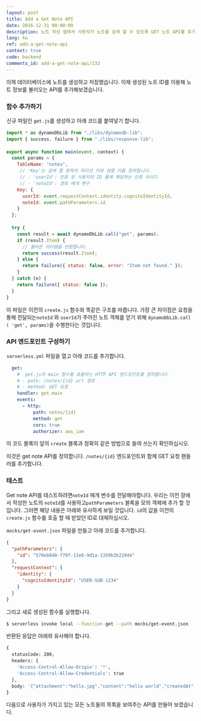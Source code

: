 ```yaml
---
layout: post
title: Add a Get Note API
date: 2016-12-31 00:00:00
description: 노트 작성 앱에서 사용자가 노트를 검색 할 수 있도록 GET 노트 API를 추가 할 예정입니다. 이것을 위해 Serverless Framework 프로젝트에 새로운 Lambda 함수를 추가할 것입니다. 생성된 Lambda 함수는 DynamoDB 테이블에서 노트를 검색합니다. 
lang: ko
ref: add-a-get-note-api
context: true
code: backend
comments_id: add-a-get-note-api/132
---
```


이제 데이터베이스에 노트를 생성하고 저장했습니다. 이제 생성된 노트 ID를 이용해 노트 정보를 불러오는 API를 추가해보겠습니다.

### 함수 추가하기 

<img class="code-marker" src="/assets/s.png" />신규 파일인 `get.js`를 생성하고 아래 코드를 붙여넣기 합니다.

``` javascript
import * as dynamoDbLib from "./libs/dynamodb-lib";
import { success, failure } from "./libs/response-lib";

export async function main(event, context) {
  const params = {
    TableName: "notes",
	 // 'Key'는 검색 할 항목의 파티션 키와 정렬 키를 정의합니다.
     // - 'userId': 인증 된 사용자의 ID 풀에 해당하는 인증 아이디
     // - 'noteId': 경로 매개 변수
    Key: {
      userId: event.requestContext.identity.cognitoIdentityId,
      noteId: event.pathParameters.id
    }
  };

  try {
    const result = await dynamoDbLib.call("get", params);
    if (result.Item) {
	  // 불러온 아이템을 반환합니다.
      return success(result.Item);
    } else {
      return failure({ status: false, error: "Item not found." });
    }
  } catch (e) {
    return failure({ status: false });
  }
}
```

이 파일은 이전의 `create.js` 함수와 똑같은 구조를 따릅니다. 가장 큰 차이점은 요청을 통해 전달되는`noteId` 와 `userId`가 주어진 노트 객체를 얻기 위해 `dynamoDbLib.call ( 'get', params)`을 수행한다는 것입니다.

### API 엔드포인트 구성하기 

<img class="code-marker" src="/assets/s.png" />`serverless.yml` 파일을 열고 아래 코드를 추가합니다.

``` yaml
  get:
    #  get.js의 main 함수를 호출하는 HTTP API 엔드포인트를 정의합니다.
    # - path: /notes/{id} url 경로
    # - method: GET 요청 
    handler: get.main
    events:
      - http:
          path: notes/{id}
          method: get
          cors: true
          authorizer: aws_iam
```

이 코드 블록이 앞의 `create` 블록과 정확히 같은 방법으로 들여 쓰는지 확인하십시오.

이것은 get note API를 정의합니다. `/notes/{id}` 엔드포인트와 함께 GET 요청 핸들러를 추가합니다.

### 테스트

Get note API를 테스트하려면`noteId` 매개 변수를 전달해야합니다. 우리는 이전 장에서 작성한 노트의 `noteId`를 사용하고`pathParameters` 블록을 모의 객체에 추가 할 것입니다. 그러면 해당 내용은 아래와 유사하게 보일 것입니다. `id`의 값을 이전의 `create.js` 함수를 호출 할 때 받았던 ID로 대체하십시오.

<img class="code-marker" src="/assets/s.png" />`mocks/get-event.json` 파일을 만들고 아래 코드를 추가합니다.

``` json
{
  "pathParameters": {
    "id": "578eb840-f70f-11e6-9d1a-1359b3b22944"
  },
  "requestContext": {
    "identity": {
      "cognitoIdentityId": "USER-SUB-1234"
    }
  }
}
```

그리고 새로 생성된 함수를 실행합니다.

``` bash
$ serverless invoke local --function get --path mocks/get-event.json
```

반환된 응답은 아래와 유사해야 합니다.

``` bash
{
  statusCode: 200,
  headers: {
    'Access-Control-Allow-Origin': '*',
    'Access-Control-Allow-Credentials': true
  },
  body: '{"attachment":"hello.jpg","content":"hello world","createdAt":1487800950620,"noteId":"578eb840-f70f-11e6-9d1a-1359b3b22944","userId":"USER-SUB-1234"}'
}
```

다음으로 사용자가 가지고 있는 모든 노트들의 목록을 보여주는 API를 만들어 보겠습니다.

